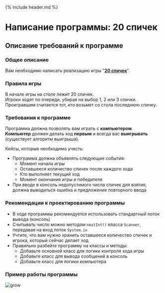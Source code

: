{% include header.md %}

Написание программы: 20 спичек
====================

Описание требований к программе
---------------------
### Общее описание
Вам необходимо написать реализацию игры "**[20 спичек](http://www.fortboyard.ru/inter/jeux/batonnets)**".

### Правила игры
В начале игры на столе лежит 20 спичек.  
Игроки ходят по очереди, убирая на выбор 1, 2 или 3 спички.  
Проигравшим считается тот, кто возьмет со стола последнюю спичку.

### Требования к программе
Программа должна позволять вам играть с **компьютером**.  
**Компьютер** должен делать ход **первым** и всегда вас **выигрывать** (существует алгоритм выигрыша).  

Кейсы, которые необходимо учесть:
+ Программа должна объявлять следующие события: 
  + Момент начала игры
  + Оставшееся количество спичек после каждого хода
  + Кто выполняет текущий ход 
  + Момент окончания игры и победителя
+ При вводе в консоль недопустимого числа спичек для взятия, должна выводиться ошибка и предложение повторного ввода

### Рекомендации к проектированию программы
+ В ходе программы рекомендуется использовать стандартный поток вывода (консоль)
+ Считывать число можно методом `nextInt()` класса `Scanner`, передавая на вход поток `System.in`
+ Учтите, что вам нужно хранить оставшееся количество спичек и игрока, который сейчас делает ход
+ Правильно разбейте программу на классы и методы:
  + Добавьте основной класс для логики контроля хода игры
  + Добавьте класс для вывода сообщений в консоль
  + Добавьте класс для логики компьютера

### Пример работы программы
![grow]({{site.materialsurl}}20_matches/img/20_matches.png)
